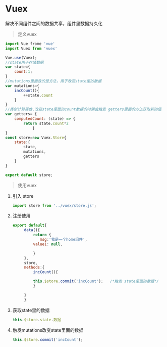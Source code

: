 # Vuex

解决不同组件之间的数据共享，组件里数据持久化

> 定义vuex

```javascript
import Vue frome 'vue'
import Vuex from 'vuex'

Vue.use(Vuex);
//state用于存储数据
var state={
	count:1;
}
//mutations里面放的是方法，用于改变state里的数据
var mutations={
	incCount(){
		++state.count
	}
}
//类似计算属性,改变state里面的count数据的时候会触发 getters里面的方法获取新的值
var getters= {
	computedCount: (state) => {
		return state.count*2
		    }
}
const store=new Vuex.Store{
	state:{
		state,
		mutations,
		getters
	}
}

export default store;
```

> 使用vuex

1. 引入 store

   ```javascript
   import store from '../vuex/store.js';
   ```
2. 注册使用

   ```javascript
   export default{
   		data(){
   		    return {   
   		       msg:'我是一个home组件',
   			value1: null,

   		    }
   		},
   		store,
   		methods:{
   		    incCount(){

   			this.$store.commit('incCount');   /*触发 state里面的数据*/
   		    }

   		}
   	    }
   ```
3. 获取state里的数据

   ```javascript
   this.$store.state.数据
   ```
4. 触发mutations改变state里面的数据

   ```javascript
   this.$store.commit('incCount');
   ```
